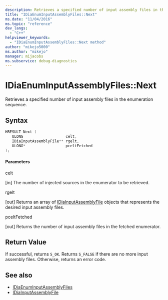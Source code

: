 ```yaml
---
description: Retrieves a specified number of input assembly files in the enumeration sequence.
title: "IDiaEnumInputAssemblyFiles::Next"
ms.date: "11/04/2016"
ms.topic: "reference"
dev_langs:
  - "C++"
helpviewer_keywords:
  - "IDiaEnumInputAssemblyFiles::Next method"
author: "mikejo5000"
ms.author: "mikejo"
manager: mijacobs
ms.subservice: debug-diagnostics
---
```


# IDiaEnumInputAssemblyFiles::Next

Retrieves a specified number of input assembly files in the enumeration sequence.

## Syntax

```c++
HRESULT Next ( 
   ULONG                   celt,
   IDiaInputAssemblyFile** rgelt,
   ULONG*                  pceltFetched
);
```

#### Parameters

celt

[in] The number of injected sources in the enumerator to be retrieved.

rgelt

[out] Returns an array of [IDiaInputAssemblyFile](../../debugger/debug-interface-access/idiainputassemblyfile.md) objects that represents the desired input assembly files.

pceltFetched

[out] Returns the number of input assembly files in the fetched enumerator.

## Return Value

If successful, returns `S_OK`. Returns `S_FALSE` if there are no more input assembly files. Otherwise, returns an error code.

## See also

- [IDiaEnumInputAssemblyFiles](../../debugger/debug-interface-access/idiaenuminputassemblyfiles.md)
- [IDiaInputAssemblyFile](../../debugger/debug-interface-access/idiainputassemblyfile.md)
